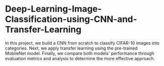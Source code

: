 # Deep-Learning-Image-Classification-using-CNN-and-Transfer-Learning
In this project, we build a CNN from scratch to classify CIFAR-10 images into categories. Next, we apply transfer learning using the pre-trained MobileNet model. Finally, we compare both models' performance through evaluation metrics and analysis to determine the more effective approach.
